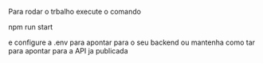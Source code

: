 Para rodar o trbalho execute o comando

npm run start

e configure a .env para apontar para o seu backend ou mantenha como tar para apontar para a API ja publicada
